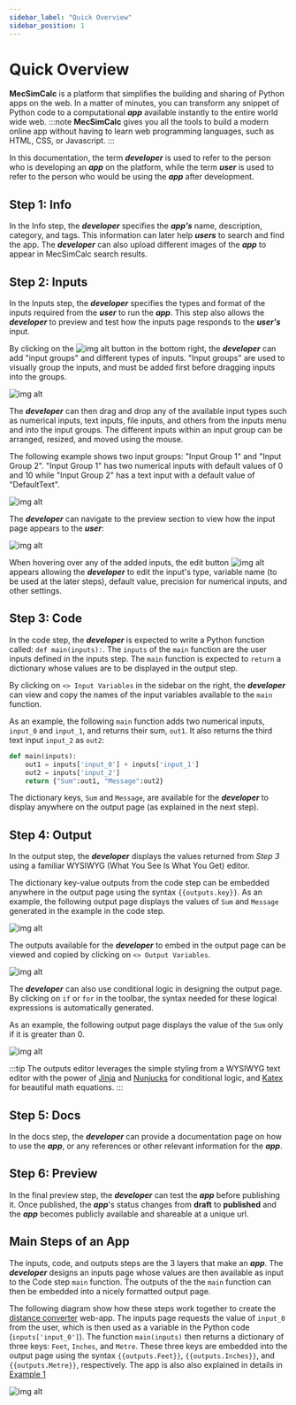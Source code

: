 ```yaml
---
sidebar_label: "Quick Overview"
sidebar_position: 1
---
```


# Quick Overview

**MecSimCalc** is a platform that simplifies the building and sharing of Python apps on the web. In a matter of minutes, you can transform any snippet of Python code to a computational _**app**_ available instantly to the entire world wide web.
:::note
**MecSimCalc** gives you all the tools to build a modern online app without having to learn web programming languages, such as HTML, CSS, or Javascript.
:::

In this documentation, the term _**developer**_ is used to refer to the person who is developing an _**app**_ on the platform, while the term _**user**_ is used to refer to the person who would be using the _**app**_ after development.

## Step 1: Info

In the Info step, the _**developer**_ specifies the _**app's**_ name, description, category, and tags. This information can later help **_users_** to search and find the app. The _**developer**_ can also upload different images of the _**app**_ to appear in MecSimCalc search results.

## Step 2: Inputs

In the Inputs step, the _**developer**_ specifies the types and format of the inputs required from the _**user**_ to run the _**app**_. This step also allows the _**developer**_ to preview and test how the inputs page responds to the _**user's**_ input.

By clicking on the ![img alt](/docs/getting-started/add_btn.png) button in the bottom right, the _**developer**_ can add "input groups" and different types of inputs. "Input groups" are used to visually group the inputs, and must be added first before dragging inputs into the groups.

<div style={{textAlign: 'center'}}>

![img alt](/docs/getting-started/inputs_menu.png)

</div>

The _**developer**_ can then drag and drop any of the available input types such as numerical inputs, text inputs, file inputs, and others from the inputs menu and into the input groups. The different inputs within an input group can be arranged, resized, and moved using the mouse.

The following example shows two input groups: "Input Group 1" and "Input Group 2". "Input Group 1" has two numerical inputs with default values of 0 and 10 while "Input Group 2" has a text input with a default value of "DefaultText".

<div style={{textAlign: 'center'}}>

![img alt](/docs/getting-started/inputs_example.png)

</div>

The _**developer**_ can navigate to the preview section to view how the input page appears to the **_user_**:

<div style={{textAlign: 'center'}}>

![img alt](/docs/getting-started/inputs_preview.png)

</div>

When hovering over any of the added inputs, the edit button ![img alt](/docs/getting-started/edit_btn.png) appears allowing the _**developer**_ to edit the input's type, variable name (to be used at the later steps), default value, precision for numerical inputs, and other settings.

## Step 3: Code

In the code step, the **_developer_** is expected to write a Python function called: `def main(inputs):`. The `inputs` of the `main` function are the user inputs defined in the inputs step. The `main` function is expected to `return` a dictionary whose values are to be displayed in the output step.

By clicking on `<> Input Variables` in the sidebar on the right, the _**developer**_ can view and copy the names of the input variables available to the `main` function.

As an example, the following `main` function adds two numerical inputs, `input_0` and `input_1`, and returns their sum, `out1`. It also returns the third text input `input_2` as `out2`:

```python
def main(inputs):
    out1 = inputs['input_0'] + inputs['input_1']
    out2 = inputs['input_2']
    return {"Sum":out1, "Message":out2}
```

The dictionary keys, `Sum` and `Message`, are available for the _**developer**_ to display anywhere on the output page (as explained in the next step).

## Step 4: Output

In the output step, the **_developer_** displays the values returned from _Step 3_ using a familiar WYSIWYG (What You See Is What You Get) editor.

The dictionary key-value outputs from the code step can be embedded anywhere in the output page using the syntax `{{outputs.key}}`. As an example, the following output page displays the values of `Sum` and `Message` generated in the example in the code step.

<div style={{textAlign: 'center'}}>

![img alt](/docs/getting-started/outputs_1.png)

</div>

The outputs available for the _**developer**_ to embed in the output page can be viewed and copied by clicking on `<> Output Variables`.

<div style={{textAlign: 'center'}}>

![img alt](/docs/getting-started/output_variables.png)

</div>

The _**developer**_ can also use conditional logic in designing the output page. By clicking on `if` or `for` in the toolbar, the syntax needed for these logical expressions is automatically generated.

As an example, the following output page displays the value of the `Sum` only if it is greater than 0.

<div style={{textAlign: 'center'}}>

![img alt](/docs/getting-started/outputs_2.png)

</div>

:::tip
The outputs editor leverages the simple styling from a WYSIWYG text editor with the power of [Jinja](https://jinja.palletsprojects.com/en/3.0.x/templates/) and [Nunjucks](https://mozilla.github.io/nunjucks/templating.html) for conditional logic, and [Katex](https://katex.org/docs/supported.html) for beautiful math equations.
:::

## Step 5: Docs

In the docs step, the **_developer_** can provide a documentation page on how to use the _**app**_, or any references or other relevant information for the _**app**_.

## Step 6: Preview

In the final preview step, the _**developer**_ can test the _**app**_ before publishing it. Once published, the _**app**_'s status changes from **draft** to **published** and the _**app**_ becomes publicly available and shareable at a unique url.

## Main Steps of an App

The inputs, code, and outputs steps are the 3 layers that make an _**app**_. The _**developer**_ designs an inputs page whose values are then available as input to the Code step `main` function. The outputs of the the `main` function can then be embedded into a nicely formatted output page.

The following diagram show how these steps work together to create the [distance converter](https://www.mecsimcalc.com/app/4022206/distance_converter) web-app. The inputs page requests the value of `input_0` from the user, which is then used as a variable in the Python code (`inputs['input_0']`). The function `main(inputs)` then returns a dictionary of three keys: `Feet`, `Inches`, and `Metre`. These three keys are embedded into the output page using the syntax `{{outputs.Feet}}`, `{{outputs.Inches}}`, and `{{outputs.Metre}}`, respectively. The app is also also explained in details in [Example 1](/getting-started/example-1)

<div style={{textAlign: 'center'}}>

![img alt](/docs/app_flow.png)

</div>
